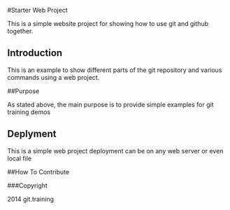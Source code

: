 #Starter Web Project 

This is a simple website project for showing how to use git and github together.

## Introduction

This is an example to show different parts of the git repository and various commands using a web project. 

##Purpose

As stated above, the main purpose is to provide simple examples for git training demos 

## Deplyment

This is a simple web project deployment can be on any web server or even local file 

##How To Contribute

###Copyright

2014 git.training
